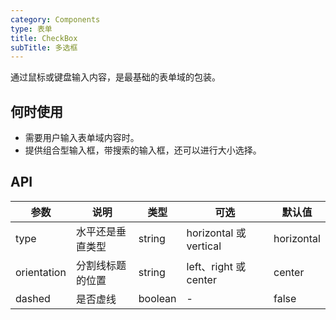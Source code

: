 ```yaml
---
category: Components
type: 表单
title: CheckBox  
subTitle: 多选框
---
```


通过鼠标或键盘输入内容，是最基础的表单域的包装。

## 何时使用
- 需要用户输入表单域内容时。
- 提供组合型输入框，带搜索的输入框，还可以进行大小选择。



## API 
| 参数        | 说明             | 类型    | 可选                   | 默认值     |
| ----------- | ---------------- | ------- | ---------------------- | ---------- |
| type        | 水平还是垂直类型 | string  | horizontal 或 vertical | horizontal |
| orientation | 分割线标题的位置 | string  | left、right 或 center  | center     |
| dashed      | 是否虚线         | boolean | -                      | false      |